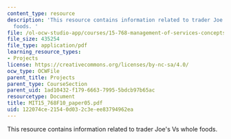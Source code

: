 ```yaml
---
content_type: resource
description: 'This resource contains information related to trader Joe''s Vs whole
  foods. '
file: /ol-ocw-studio-app/courses/15-768-management-of-services-concepts-design-and-delivery-fall-2010/122074ce21540d032c3eee83794962ea_MIT15_768F10_paper05.pdf
file_size: 435254
file_type: application/pdf
learning_resource_types:
- Projects
license: https://creativecommons.org/licenses/by-nc-sa/4.0/
ocw_type: OCWFile
parent_title: Projects
parent_type: CourseSection
parent_uid: 1ad10432-f179-6663-7995-5bdcb97b65ac
resourcetype: Document
title: MIT15_768F10_paper05.pdf
uid: 122074ce-2154-0d03-2c3e-ee83794962ea
---
```

This resource contains information related to trader Joe's Vs whole foods. 